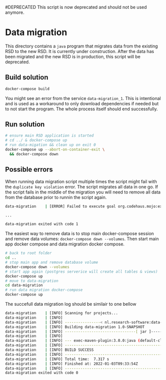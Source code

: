 <!--
SPDX-FileCopyrightText: 2021 - 2022 Ewan Cahen (Netherlands eScience Center) <e.cahen@esciencecenter.nl>
SPDX-FileCopyrightText: 2021 - 2022 Netherlands eScience Center
SPDX-FileCopyrightText: 2022 Dusan Mijatovic (dv4all)
SPDX-FileCopyrightText: 2022 dv4all

SPDX-License-Identifier: CC-BY-4.0
-->

#DEPRECATED
This script is now deprecated and should not be used anymore.

# Data migration

This directory contains a `java` program that migrates data from the existing RSD to the new RSD. It is currently under construction. After the data has been migrated and the new RSD is in production, this script will be deprecated.

## Build solution

```bash
docker-compose build
```

You might see an error from the service `data-migration_1`. This is intentional and is used as a workaround to only download dependencies if needed but to not start the program. The whole process itself should end successfully.

## Run solution

```bash
# ensure main RSD application is started
# cd ../ & docker-compose up
# run data-migation && clean up on exit 0
docker-compose up --abort-on-container-exit \
  && docker-compose down
```

## Possible errors

When running data migration script multiple times the script might fail with the `duplicate key violation` error. The script migrates all data in one go. If the script fails in the middle of the migration you will need to remove all data from the database prior to runnin the script again.

```bash
data-migration    | [ERROR] Failed to execute goal org.codehaus.mojo:exec-maven-plugin:3.0.0:java (default-cli) on project data-migration: An exception occured while executing the Java class. Error fetching data from the endpoint: {"hint":null,"details":null,"code":"23505","message":"duplicate key value violates unique constraint \"software_slug_key\""} -> [Help 1]

...

data-migration exited with code 1
```

The easiest way to remove data is to stop main docker-compose session and remove data volumes: `docker-compose down --volumes`. Then start main app docker compose and data migration docker compose.

```bash
# back to root folder
cd ..
# stop main app and remove database volume
docker-compose down --volumes
# start app again (postgres serverice will create all tables & views)
docker-compose up
# move to data-migration
cd data-migration
# run data migration docker-compose
docker-compose up
```

The succefull data migration log should be similair to one bellow

```bash
data-migration    | [INFO] Scanning for projects...
data-migration    | [INFO]
data-migration    | [INFO] ----------------< nl.research-software:data-migration >-----------------
data-migration    | [INFO] Building data-migration 1.0-SNAPSHOT
data-migration    | [INFO] --------------------------------[ jar ]---------------------------------
data-migration    | [INFO]
data-migration    | [INFO] --- exec-maven-plugin:3.0.0:java (default-cli) @ data-migration ---
data-migration    | [INFO] ------------------------------------------------------------------------
data-migration    | [INFO] BUILD SUCCESS
data-migration    | [INFO] ------------------------------------------------------------------------
data-migration    | [INFO] Total time:  7.317 s
data-migration    | [INFO] Finished at: 2022-01-03T09:33:54Z
data-migration    | [INFO] ------------------------------------------------------------------------
data-migration exited with code 0
```

